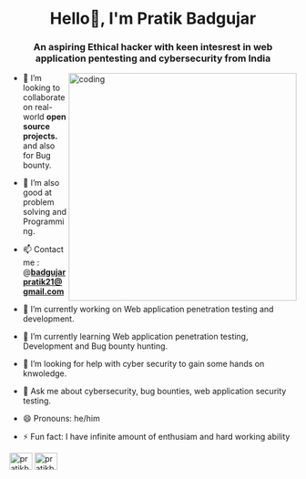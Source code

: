 <h1 align="center">Hello👋, I'm Pratik Badgujar</h1>

<h3 align="center">An aspiring Ethical hacker with keen intesrest in web application pentesting and cybersecurity from India</h3>

<script src="https://tryhackme.com/badge/111576"></script>

<img align="right" alt="coding" width="400" src="https://user-images.githubusercontent.com/55389276/140866485-8fb1c876-9a8f-4d6a-98dc-08c4981eaf70.gif">

- 🤝 I’m looking to collaborate on real-world **open source projects.** and also for Bug bounty.
- 🤫 I’m also good at problem solving and Programming.

- 📫 Contact me :  @**badgujarpratik21@gmail.com**

- 🔭 I’m currently working on Web application penetration testing and development.
- 🌱 I’m currently learning Web application penetration testing, Development and Bug bounty hunting.
- 🤔 I’m looking for help with cyber security to gain some hands on knwoledge.
- 💬 Ask me about cybersecurity, bug bounties, web application security testing.
- 😄 Pronouns: he/him
- ⚡ Fun fact: I have infinite amount of enthusiam and hard working ability

<p align="left">
<a href="https://twitter.com/Pratik02233543?t=8relQojUnLdYXpnn3V-pvQ&s=09" target="blank"><img align="center" src="https://raw.githubusercontent.com/rahuldkjain/github-profile-readme-generator/master/src/images/icons/Social/twitter.svg" alt="pratikbadgujar" height="30" width="40" /></a>
<a href=" https://www.linkedin.com/in/pratik-badgujar-277a841b0" target="blank"><img align="center" src="https://raw.githubusercontent.com/rahuldkjain/github-profile-readme-generator/master/src/images/icons/Social/linked-in-alt.svg" alt="pratikbadgujar" height="30" width="40" /></a>
</p>


